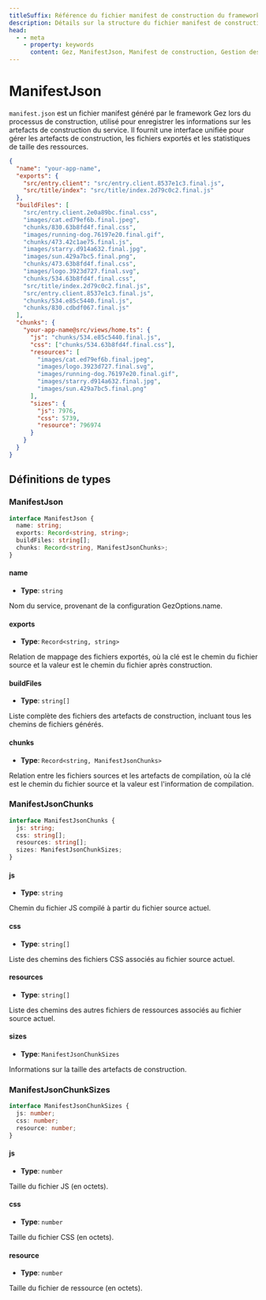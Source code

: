 ```yaml
---
titleSuffix: Référence du fichier manifest de construction du framework Gez
description: Détails sur la structure du fichier manifest de construction (manifest.json) du framework Gez, incluant la gestion des artefacts de construction, le mappage des fichiers exportés et les statistiques de ressources, pour aider les développeurs à comprendre et utiliser le système de construction.
head:
  - - meta
    - property: keywords
      content: Gez, ManifestJson, Manifest de construction, Gestion des ressources, Artefacts de construction, Mappage des fichiers, API
---
```


# ManifestJson

`manifest.json` est un fichier manifest généré par le framework Gez lors du processus de construction, utilisé pour enregistrer les informations sur les artefacts de construction du service. Il fournit une interface unifiée pour gérer les artefacts de construction, les fichiers exportés et les statistiques de taille des ressources.

```json title="dist/client/manifest.json"
{
  "name": "your-app-name",
  "exports": {
    "src/entry.client": "src/entry.client.8537e1c3.final.js",
    "src/title/index": "src/title/index.2d79c0c2.final.js"
  },
  "buildFiles": [
    "src/entry.client.2e0a89bc.final.css",
    "images/cat.ed79ef6b.final.jpeg",
    "chunks/830.63b8fd4f.final.css",
    "images/running-dog.76197e20.final.gif",
    "chunks/473.42c1ae75.final.js",
    "images/starry.d914a632.final.jpg",
    "images/sun.429a7bc5.final.png",
    "chunks/473.63b8fd4f.final.css",
    "images/logo.3923d727.final.svg",
    "chunks/534.63b8fd4f.final.css",
    "src/title/index.2d79c0c2.final.js",
    "src/entry.client.8537e1c3.final.js",
    "chunks/534.e85c5440.final.js",
    "chunks/830.cdbdf067.final.js"
  ],
  "chunks": {
    "your-app-name@src/views/home.ts": {
      "js": "chunks/534.e85c5440.final.js",
      "css": ["chunks/534.63b8fd4f.final.css"],
      "resources": [
        "images/cat.ed79ef6b.final.jpeg",
        "images/logo.3923d727.final.svg",
        "images/running-dog.76197e20.final.gif",
        "images/starry.d914a632.final.jpg",
        "images/sun.429a7bc5.final.png"
      ],
      "sizes": {
        "js": 7976,
        "css": 5739,
        "resource": 796974
      }
    }
  }
}
```

## Définitions de types
### ManifestJson

```ts
interface ManifestJson {
  name: string;
  exports: Record<string, string>;
  buildFiles: string[];
  chunks: Record<string, ManifestJsonChunks>;
}
```

#### name

- **Type**: `string`

Nom du service, provenant de la configuration GezOptions.name.

#### exports

- **Type**: `Record<string, string>`

Relation de mappage des fichiers exportés, où la clé est le chemin du fichier source et la valeur est le chemin du fichier après construction.

#### buildFiles

- **Type**: `string[]`

Liste complète des fichiers des artefacts de construction, incluant tous les chemins de fichiers générés.

#### chunks

- **Type**: `Record<string, ManifestJsonChunks>`

Relation entre les fichiers sources et les artefacts de compilation, où la clé est le chemin du fichier source et la valeur est l'information de compilation.

### ManifestJsonChunks

```ts
interface ManifestJsonChunks {
  js: string;
  css: string[];
  resources: string[];
  sizes: ManifestJsonChunkSizes;
}
```

#### js

- **Type**: `string`

Chemin du fichier JS compilé à partir du fichier source actuel.

#### css

- **Type**: `string[]`

Liste des chemins des fichiers CSS associés au fichier source actuel.

#### resources

- **Type**: `string[]`

Liste des chemins des autres fichiers de ressources associés au fichier source actuel.

#### sizes

- **Type**: `ManifestJsonChunkSizes`

Informations sur la taille des artefacts de construction.

### ManifestJsonChunkSizes

```ts
interface ManifestJsonChunkSizes {
  js: number;
  css: number;
  resource: number;
}
```

#### js

- **Type**: `number`

Taille du fichier JS (en octets).

#### css

- **Type**: `number`

Taille du fichier CSS (en octets).

#### resource

- **Type**: `number`

Taille du fichier de ressource (en octets).
